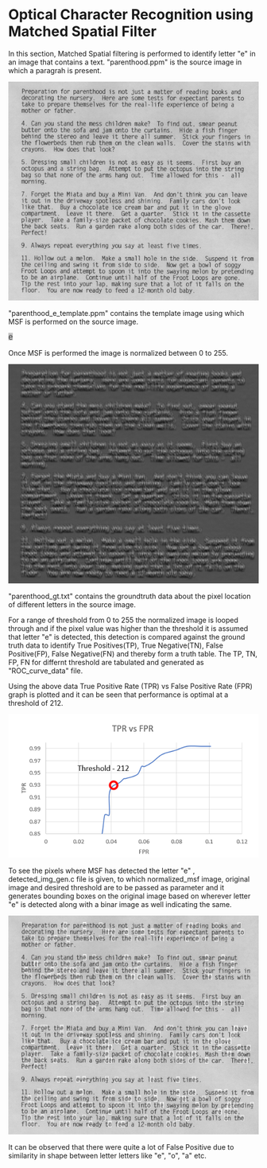 # Optical Character Recognition using Matched Spatial Filter

In this section, Matched Spatial filtering is performed to identify letter "e" in an image that contains a text.
"parenthood.ppm" is the source image in which a paragrah is present. 

![](images/parenthood.png)

"parenthood_e_template.ppm" contains the template image using which MSF is performed on the source image.

![](images/parenthood_e_template.png)

Once MSF is performed the image is normalized between 0 to 255.

![](images/normalized_msf.png)

"parenthood_gt.txt" contains the groundtruth data about the pixel location of different letters in the source image.

For a range of threshold from 0 to 255 the normalized image is looped through and if the pixel value was higher than the threshold it is assumed that letter "e" is detected, this detection is compared against the ground truth data to identify True Positives(TP), True Negative(TN), False Positive(FP), False Negative(FN) and thereby form a truth table.
The TP, TN, FP, FN for differnt threshold are tabulated and generated as "ROC_curve_data" file.

Using the above data True Positive Rate (TPR) vs False Positive Rate (FPR) graph is plotted and it can be seen that performance is optimal at a threshold of 212.

![](images/roc_curve.png)

To see the pixels where MSF has detected the letter "e" , detected_img_gen.c file is given, to which normalized_msf image, original image and desired threshold are to be passed as parameter and it generates bounding boxes on the original image based on wherever letter "e" is detected along with a binar image as well indicating the same.

![](images/det_img_threshold.png)

It can be observed that there were quite a lot of False Positive due to similarity in shape between letter letters like "e", "o", "a" etc.


